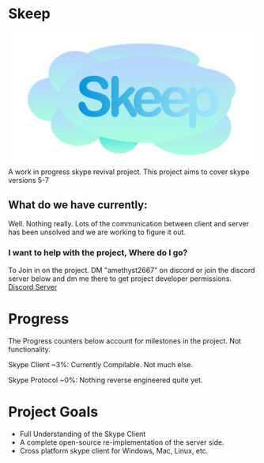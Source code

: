# Skeep

![image](https://github.com/amethyst2667/Skeep/blob/main/Skeep_Logo_Regular_Transparent.png)
A work in progress skype revival project.
This project aims to cover skype versions 5-7

## What do we have currently:

Well. Nothing really.
Lots of the communication between client and server has been unsolved and we are working to figure it out.

### I want to help with the project, Where do I go?

To Join in on the project. DM "amethyst2667" on discord or join the discord server below and dm me there to get project developer permissions.
[Discord Server](https://discord.gg/MY68A9HgT3)

# Progress
The Progress counters below account for milestones in the project. Not functionality.

Skype Client ~3%:
Currently Compilable. Not much else.

Skype Protocol ~0%:
Nothing reverse engineered quite yet.

# Project Goals

- Full Understanding of the Skype Client
- A complete open-source re-implementation of the server side.
- Cross platform skype client for Windows, Mac, Linux, etc.
